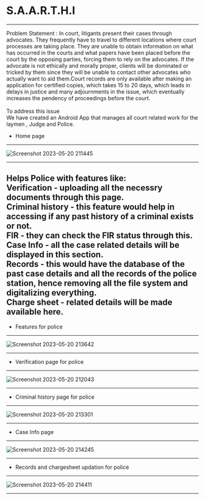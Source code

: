 # S.A.A.R.T.H.I
---------------------------------------------------------------------------------------------------------------------------------------------------------------------
Problem Statement : In court, litigants present their cases through advocates. They frequently have to travel to different locations where court processes are taking place. They are unable to obtain information on what has occurred in the courts and what papers have been placed before the court by the opposing parties, forcing them to rely on the advocates. If the advocate is not ethically and morally proper, clients will be dominated or tricked by them since they will be unable to contact other advocates who actually want to aid them.Court records are only available after making an application for certified copies, which takes 15 to 20 days, which leads in delays in justice and many adjournments in the issue, which eventually increases the pendency of proceedings before the court.
<br>
<br>
To address this issue <br>
We have created an Android App that manages all court related work for the laymen , Judge and Police.
<br>
* Home page </br>
-------------------------------------------
![Screenshot 2023-05-20 211445](https://github.com/Riya2919/S.A.A.R.T.H.I/assets/96763019/3ef37286-81e7-4f6a-bd65-29856535f11f)<br>

-------------------------------------------
Helps Police with features like: <br>
Verification - uploading all the necessry documents through this page.<br>
Criminal history - this feature would help in accessing if any past history of a criminal exists or not. <br>
FIR - they can check the FIR status through this. <br>
Case Info - all the case related details will be displayed in this section. <br>
Records - this would have the database of the past case details and all the records of the police station, hence removing all the file system and digitalizing everything. <br>
Charge sheet - related details will be made available here.<br>
-------------------------------------------
* Features for police <br>
-------------------------------------------
![Screenshot 2023-05-20 213642](https://github.com/Riya2919/S.A.A.R.T.H.I/assets/96763019/18f79f56-ea69-4334-ad58-f9bdc672e00a)<br>

-------------------------------------------
* Verification page for police <br>
-------------------------------------------
![Screenshot 2023-05-20 212043](https://github.com/Riya2919/S.A.A.R.T.H.I/assets/96763019/f6502113-9fb8-48b5-8a12-8a67b91baf6e)<br>

-------------------------------------------
* Criminal history page for police <br>
-------------------------------------------
![Screenshot 2023-05-20 213301](https://github.com/Riya2919/S.A.A.R.T.H.I/assets/96763019/24ce661e-aa2b-44e8-b4cc-c23908f3f61d)<br>

-------------------------------------------
* Case Info page <br>
-------------------------------------------
![Screenshot 2023-05-20 214245](https://github.com/Riya2919/S.A.A.R.T.H.I/assets/96763019/d1df2e34-8458-4e19-b865-b1dc0cc6cca3)<br>

-------------------------------------------
* Records and chargesheet updation for police
-------------------------------------------
![Screenshot 2023-05-20 214411](https://github.com/Riya2919/S.A.A.R.T.H.I/assets/96763019/7b5bf78e-f9fc-452d-bcc5-5239bb04c08b)<br>

-------------------------------------------

